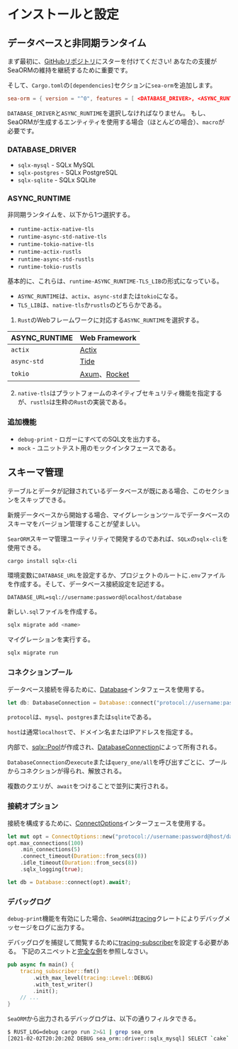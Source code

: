 # インストールと設定

## データベースと非同期ランタイム

まず最初に、[GitHubリポジトリ](https://github.com/SeaQL/sea-orm)にスターを付けてください!
あなたの支援がSeaORMの維持を継続するために重要です。

そして、`Cargo.toml`の`[dependencies]`セクションに`sea-orm`を追加します。

```toml
sea-orm = { version = "^0", features = [ <DATABASE_DRIVER>, <ASYNC_RUNTIME>, "macros" ] }
```

`DATABASE_DRIVER`と`ASYNC_RUNTIME`を選択しなければなりません。
もし、SeaORMが生成するエンティティを使用する場合（ほとんどの場合）、`macro`が必要です。

### DATABASE_DRIVER


* `sqlx-mysql` - SQLx MySQL
* `sqlx-postgres` - SQLx PostgreSQL
* `sqlx-sqlite` - SQLx SQLite


### ASYNC_RUNTIME

非同期ランタイムを、以下から1つ選択する。

* `runtime-actix-native-tls`
* `runtime-async-std-native-tls`
* `runtime-tokio-native-tls`
* `runtime-actix-rustls`
* `runtime-async-std-rustls`
* `runtime-tokio-rustls`

基本的に、これらは、`runtime-ASYNC_RUNTIME-TLS_LIB`の形式になっている。

* `ASYNC_RUNTIME`は、`actix`、`async-std`または`tokio`になる。
* `TLS_LIB`は、`native-tls`か`rustls`のどちらかである。

1. `Rust`のWebフレームワークに対応する`ASYNC_RUNTIME`を選択する。

| ASYNC_RUNTIME | Web Framework                                                           |
| ------------- | ----------------------------------------------------------------------- |
| `actix`       | [Actix](https://actix.rs/)                                              |
| `async-std`   | [Tide](https://docs.rs/tide)                                            |
| `tokio`       | [Axum](https://docs.rs/axum/latest/axum/)、[Rocket](https://rocket.rs/) |

2. `native-tls`はプラットフォームのネイティブセキュリティ機能を指定するが、`rustls`は生粋の`Rust`の実装である。

### 追加機能

* `debug-print` - ロガーにすべてのSQL文を出力する。
* `mock` - ユニットテスト用のモックインタフェースである。

## スキーマ管理

テーブルとデータが記録されているデータベースが既にある場合、このセクションをスキップできる。

新規データベースから開始する場合、マイグレーションツールでデータベースのスキーマをバージョン管理することが望ましい。

`SearORM`スキーマ管理ユーティリティで開発するのであれば、`SQLx`の`sqlx-cli`を使用できる。

```bash
cargo install sqlx-cli
```

環境変数に`DATABASE_URL`を設定するか、プロジェクトのルートに`.env`ファイルを作成する。そして、データベース接続設定を記述する。

```.env
DATABASE_URL=sql://username:password@localhost/database
```

新しい`.sql`ファイルを作成する。

```bash
sqlx migrate add <name>
```

マイグレーションを実行する。

```bash
sqlx migrate run
```

### コネクションプール

データベース接続を得るために、[Database](https://docs.rs/sea-orm/0.5/sea_orm/struct.Database.html)インタフェースを使用する。

```rust
let db: DatabaseConnection = Database::connect("protocol://username:password@host/database").await?;
```

`protocol`は、`mysql`、`postgres`または`sqlite`である。

`host`は通常`localhost`で、ドメイン名またはIPアドレスを指定する。

内部で、[sqlx::Pool](https://docs.rs/sqlx/0.5.x/sqlx/struct.Pool.html)が作成され、[DatabaseConnection](https://docs.rs/sea-orm/0.5/sea_orm/enum.DatabaseConnection.html)によって所有される。

`DatabaseConnection`の`execute`または`query_one/all`を呼び出すごとに、プールからコネクションが得られ、解放される。

複数のクエリが、`await`をつけることで並列に実行される。

### 接続オプション

接続を構成するために、[ConnectOptions](https://docs.rs/sea-orm/0.5/sea_orm/struct.ConnectOptions.html)インターフェースを使用する。

```rust
let mut opt = ConnectOptions::new("protocol://username:password@host/database".to_owned());
opt.max_connections(100)
    .min_connections(5)
    .connect_timeout(Duration::from_secs(8))
    .idle_timeout(Duration::from_secs(8))
    .sqlx_logging(true);

let db = Database::connect(opt).await?;
```

### デバッグログ

`debug-print`機能を有効にした場合、`SeaORM`は[tracing](https://crates.io/crates/tracing)クレートによりデバッグメッセージをログに出力する。

デバッグログを捕捉して閲覧するために[tracing-subscriber](https://crates.io/crates/tracing-subscriber)を設定する必要がある。
下記のスニペットと[完全な例](https://github.com/SeaQL/sea-orm/blob/master/examples/actix_example/src/main.rs)を参照しなさい。

```rust
pub async fn main() {
    tracing_subscriber::fmt()
        .with_max_level(tracing::Level::DEBUG)
        .with_test_writer()
        .init();
    // ...
}
```

`SeaORM`から出力されるデバッグログは、以下の通りフィルタできる。

```bash
$ RUST_LOG=debug cargo run 2>&1 | grep sea_orm
[2021-02-02T20:20:20Z DEBUG sea_orm::driver::sqlx_mysql] SELECT `cake`.`id`, `cake`.`name` FROM `cake` LIMIT 1
```
